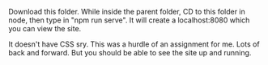 Download this folder. While inside the parent folder, CD to this folder in node, then type in "npm run serve". It will create a localhost:8080 which you can view the site.

It doesn't have CSS sry. This was a hurdle of an assignment for me. Lots of back and forward. But you should be able to see the site up and running.
